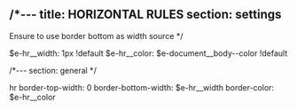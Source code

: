 /*---
title: HORIZONTAL RULES
section: settings
---
Ensure to use border bottom as width source
*/

$e-hr__width: 1px !default
$e-hr__color: $e-document__body--color !default

/*---
section: general
*/

hr
  border-top-width: 0
  border-bottom-width: $e-hr__width
  border-color: $e-hr__color
